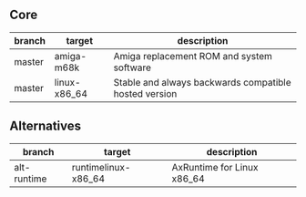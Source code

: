 ## Core

branch | target | description
-------|--------|------------
master | amiga-m68k | Amiga replacement ROM and system software
master | linux-x86_64 | Stable and always backwards compatible hosted version

## Alternatives

branch | target | description
-------|--------|------------
alt-runtime | runtimelinux-x86_64 | AxRuntime for Linux x86_64
